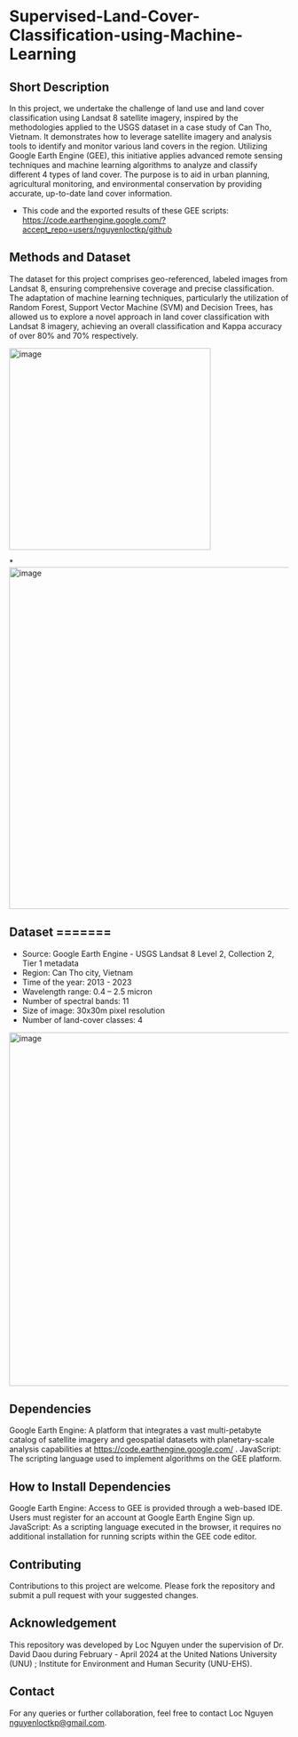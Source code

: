 # Supervised-Land-Cover-Classification-using-Machine-Learning

## Short Description
In this project, we undertake the challenge of land use and land cover classification using Landsat 8 satellite imagery, inspired by the methodologies applied to the USGS dataset in a case study of Can Tho, Vietnam. It demonstrates how to leverage satellite imagery and analysis tools to identify and monitor various land covers in the region. Utilizing Google Earth Engine (GEE), this initiative applies advanced remote sensing techniques and machine learning algorithms to analyze and classify different 4 types of land cover. The purpose is to aid in urban planning, agricultural monitoring, and environmental conservation by providing accurate, up-to-date land cover information.
* This code and the exported results of these GEE scripts:
  [https://code.earthengine.google.com/?accept_repo=users/nguyenloctkp/github ](https://code.earthengine.google.com/?accept_repo=users%2Fdaviddaou%2Ftestdelta&scriptPath=users%2Fnguyenloctkp%2Fgithub%3ARandom%20Forest%20LULC%20Classification%20)

## Methods and Dataset
The dataset for this project comprises geo-referenced, labeled images from Landsat 8, ensuring comprehensive coverage and precise classification. The adaptation of machine learning techniques, particularly the utilization of Random Forest, Support Vector Machine (SVM) and Decision Trees, has allowed us to explore a novel approach in land cover classification with Landsat 8 imagery, achieving an overall classification and Kappa accuracy of over 80% and 70% respectively.


<img width="363" alt="image" src="https://github.com/LocNguyenTKP/Landsat_Supervised-Machine-Learning-Classification/assets/66542803/efa00c57-8964-4280-a155-ec0caa28955f">

*<img width="615" alt="image" src="https://github.com/LocNguyenTKP/Landsat_Supervised-Machine-Learning-Classification/assets/66542803/e9e71b40-42f8-4184-920a-59a3d35103f6">


## Dataset =======
 * Source: Google Earth Engine - USGS Landsat 8 Level 2, Collection 2, Tier 1 metadata
 * Region: Can Tho city, Vietnam
 * Time of the year: 2013 - 2023
 * Wavelength range: 0.4 – 2.5 micron
 * Number of spectral bands: 11
 * Size of image: 30x30m pixel resolution
 * Number of land-cover classes: 4

<img width="636" alt="image" src="https://github.com/LocNguyenTKP/Landsat_Supervised-Machine-Learning-Classification/assets/66542803/42cc3689-3c2d-434c-88d2-d26df9d0b157">
 

## Dependencies
Google Earth Engine: A platform that integrates a vast multi-petabyte catalog of satellite imagery and geospatial datasets with planetary-scale analysis capabilities at https://code.earthengine.google.com/ .
JavaScript: The scripting language used to implement algorithms on the GEE platform.

## How to Install Dependencies
Google Earth Engine: Access to GEE is provided through a web-based IDE. Users must register for an account at Google Earth Engine Sign up.
JavaScript: As a scripting language executed in the browser, it requires no additional installation for running scripts within the GEE code editor.

## Contributing
Contributions to this project are welcome. Please fork the repository and submit a pull request with your suggested changes.

## Acknowledgement
This repository was developed by Loc Nguyen under the supervision of Dr. David Daou during February - April 2024 at the United Nations University (UNU) ; Institute for Environment and Human Security (UNU-EHS). 

## Contact
For any queries or further collaboration, feel free to contact Loc Nguyen nguyenloctkp@gmail.com.

